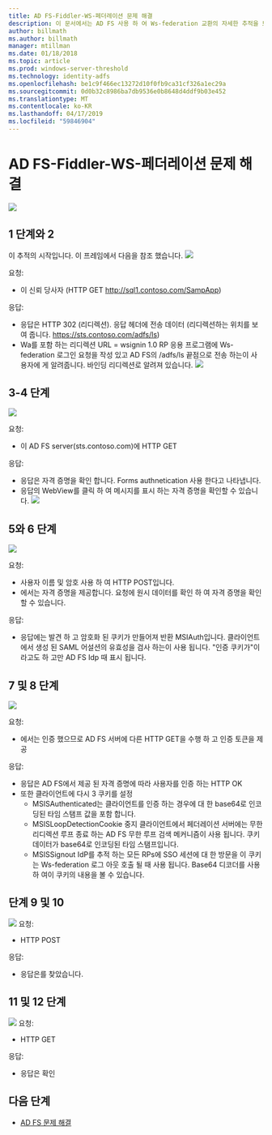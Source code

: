 ```yaml
---
title: AD FS-Fiddler-WS-페더레이션 문제 해결
description: 이 문서에서는 AD FS 사용 하 여 Ws-federation 교환의 자세한 추적을 보여 줍니다.
author: billmath
ms.author: billmath
manager: mtillman
ms.date: 01/18/2018
ms.topic: article
ms.prod: windows-server-threshold
ms.technology: identity-adfs
ms.openlocfilehash: be1c9f466ec13272d10f0fb9ca31cf326a1ec29a
ms.sourcegitcommit: 0d0b32c8986ba7db9536e0b8648d4ddf9b03e452
ms.translationtype: MT
ms.contentlocale: ko-KR
ms.lasthandoff: 04/17/2019
ms.locfileid: "59846904"
---
```

# <a name="ad-fs-troubleshooting---fiddler---ws-federation"></a>AD FS-Fiddler-WS-페더레이션 문제 해결
![](media/ad-fs-tshoot-fiddler-ws-fed/fiddler9.png)

## <a name="step-1-and-2"></a>1 단계와 2
이 추적의 시작입니다.  이 프레임에서 다음을 참조 했습니다. ![](media/ad-fs-tshoot-fiddler-ws-fed/fiddler1.png)

요청:

- 이 신뢰 당사자 (HTTP GET http://sql1.contoso.com/SampApp)

응답:

- 응답은 HTTP 302 (리디렉션).  응답 헤더에 전송 데이터 (리디렉션하는 위치를 보여 줍니다. https://sts.contoso.com/adfs/ls)
- Wa를 포함 하는 리디렉션 URL = wsignin 1.0 RP 응용 프로그램에 Ws-federation 로그인 요청을 작성 있고 AD FS의 /adfs/ls 끝점으로 전송 하는이 사용자에 게 알려줍니다.  바인딩 리디렉션로 알려져 있습니다.
![](media/ad-fs-tshoot-fiddler-ws-fed/fiddler2.png)

## <a name="step-3-and-4"></a>3-4 단계

![](media/ad-fs-tshoot-fiddler-ws-fed/fiddler3.png)

요청:

- 이 AD FS server(sts.contoso.com)에 HTTP GET

응답:

- 응답은 자격 증명을 확인 합니다.  Forms authnetication 사용 한다고 나타냅니다.
- 응답의 WebView를 클릭 하 여 메시지를 표시 하는 자격 증명을 확인할 수 있습니다.
![](media/ad-fs-tshoot-fiddler-ws-fed/fiddler6.png)

## <a name="step-5-and-6"></a>5와 6 단계

![](media/ad-fs-tshoot-fiddler-ws-fed/fiddler4.png)

요청:

- 사용자 이름 및 암호 사용 하 여 HTTP POST입니다.  
- 에서는 자격 증명을 제공합니다.  요청에 원시 데이터를 확인 하 여 자격 증명을 확인할 수 있습니다.

응답:

- 응답에는 발견 하 고 암호화 된 쿠키가 만들어져 반환 MSIAuth입니다.  클라이언트에서 생성 된 SAML 어설션의 유효성을 검사 하는이 사용 됩니다.  "인증 쿠키가"이 라고도 하 고만 AD FS Idp 때 표시 됩니다.


## <a name="step-7-and-8"></a>7 및 8 단계
![](media/ad-fs-tshoot-fiddler-ws-fed/fiddler5.png)

요청:

- 에서는 인증 했으므로 AD FS 서버에 다른 HTTP GET을 수행 하 고 인증 토큰을 제공

응답:

- 응답은 AD FS에서 제공 된 자격 증명에 따라 사용자를 인증 하는 HTTP OK
- 또한 클라이언트에 다시 3 쿠키를 설정
    - MSISAuthenticated는 클라이언트를 인증 하는 경우에 대 한 base64로 인코딩된 타임 스탬프 값을 포함 합니다.
    - MSISLoopDetectionCookie 중지 클라이언트에서 페더레이션 서버에는 무한 리디렉션 루프 종료 하는 AD FS 무한 루프 검색 메커니즘이 사용 됩니다. 쿠키 데이터가 base64로 인코딩된 타임 스탬프입니다.
    - MSISSignout IdP를 추적 하는 모든 RPs에 SSO 세션에 대 한 방문을 이 쿠키는 Ws-federation 로그 아웃 호출 될 때 사용 됩니다. Base64 디코더를 사용 하 여이 쿠키의 내용을 볼 수 있습니다.
    
## <a name="step-9-and-10"></a>단계 9 및 10
![](media/ad-fs-tshoot-fiddler-ws-fed/fiddler7.png) 요청:

- HTTP POST

응답:

- 응답은를 찾았습니다.

## <a name="step-11-and-12"></a>11 및 12 단계
![](media/ad-fs-tshoot-fiddler-ws-fed/fiddler8.png) 요청:

- HTTP GET

응답:

- 응답은 확인

## <a name="next-steps"></a>다음 단계

- [AD FS 문제 해결](ad-fs-tshoot-overview.md)
